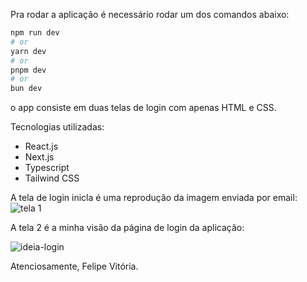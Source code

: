 Pra rodar a aplicação é necessário rodar um dos comandos abaixo:

```bash
npm run dev
# or
yarn dev
# or
pnpm dev
# or
bun dev
```

o app consiste em duas telas de login com apenas HTML e CSS.

Tecnologias utilizadas:

  - React.js
  - Next.js
  - Typescript
  - Tailwind CSS

A tela de login inicla é uma reprodução da imagem enviada por email:
![tela 1](https://github.com/soriin7/login-frontend/assets/68926751/b02fe3cd-16fe-4468-8f72-467f2df5e2f4)


A tela 2 é a minha visão da página de login da aplicação:

![ideia-login](https://github.com/soriin7/login-frontend/assets/68926751/a19fd2eb-2bfc-49f1-8282-e5844ca0bd3c)


Atenciosamente,
Felipe Vitória.
